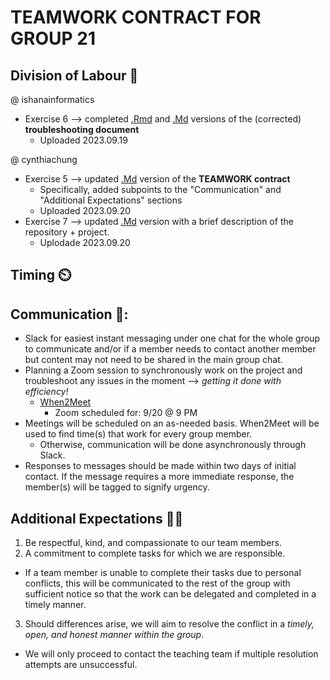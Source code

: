 # TEAMWORK CONTRACT FOR GROUP 21

## Division of Labour 👥
@ ishanainformatics 
* Exercise 6 --> completed [.Rmd](https://github.com/stat545ubc-2023/collaborative-group21/blob/main/troubleshooting-1.Rmd) and [.Md](https://github.com/stat545ubc-2023/collaborative-group21/blob/main/troubleshooting-1.md) versions of the (corrected) **troubleshooting document**
  * Uploaded 2023.09.19
  
@ cynthiachung
* Exercise 5 --> updated [.Md](https://github.com/stat545ubc-2023/collaborative-group21/blob/main/TEAMWORK.md) version of the **TEAMWORK contract** 
  * Specifically, added subpoints to the "Communication" and "Additional Expectations" sections
  * Uploaded 2023.09.20
* Exercise 7 --> updated [.Md](https://github.com/stat545ubc-2023/collaborative-group21/blob/main/README.md) version with a brief description of the repository + project.
  * Uplodade 2023.09.20

## Timing ⏲️

## Communication 💬:
* Slack for easiest instant messaging under one chat for the whole group to communicate and/or if a member needs to contact another member but content may not need to be shared in the main group chat.
* Planning a Zoom session to synchronously work on the project and troubleshoot any issues in the moment --> _getting it done with efficiency!_
  * [When2Meet](https://www.when2meet.com/?21452226-FnyJZ)
    * Zoom scheduled for: 9/20 @ 9 PM
* Meetings will be scheduled on an as-needed basis. When2Meet will be used to find time(s) that work for every group member.
  * Otherwise, communication will be done asynchronously through Slack.
* Responses to messages should be made within two days of initial contact. If the message requires a more immediate response, the member(s) will be tagged to signify urgency.

## Additional Expectations 🌈✨
1. Be respectful, kind, and compassionate to our team members.
2. A commitment to complete tasks for which we are responsible.
  * If a team member is unable to complete their tasks due to personal conflicts, this will be communicated to the rest of the group with sufficient notice so that the work can be delegated and completed in a timely manner.
3. Should differences arise, we will aim to resolve the conflict in a *timely, open, and honest manner within the group*.
  * We will only proceed to contact the teaching team if multiple resolution attempts are unsuccessful.
